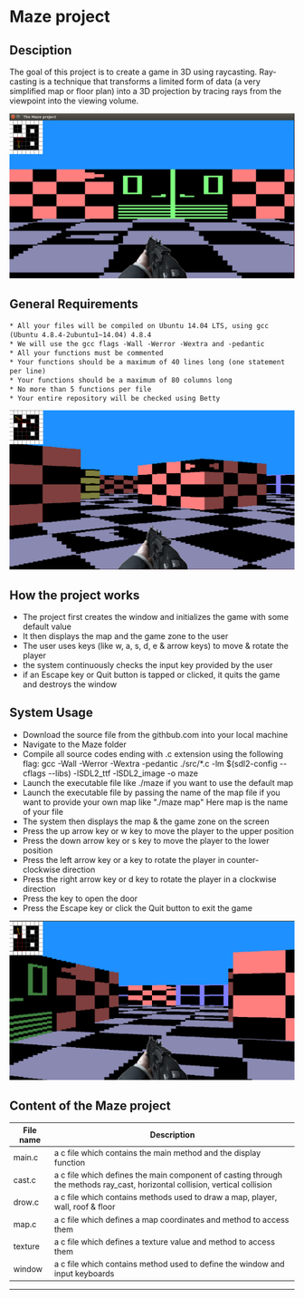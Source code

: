 # Maze project

## Desciption

The goal of this project is to create a game in 3D using raycasting. Ray-casting is a technique that transforms a limited form of data (a very simplified map or floor plan) into a 3D projection by tracing rays from the viewpoint into the viewing volume.

![maze using raycasting](/images/maze1.png)

## General Requirements

    * All your files will be compiled on Ubuntu 14.04 LTS, using gcc (Ubuntu 4.8.4-2ubuntu1~14.04) 4.8.4
    * We will use the gcc flags -Wall -Werror -Wextra and -pedantic
    * All your functions must be commented
    * Your functions should be a maximum of 40 lines long (one statement per line)
    * Your functions should be a maximum of 80 columns long
    * No more than 5 functions per file
    * Your entire repository will be checked using Betty

![door_open](/images/maze44.png)

## How the project works
   * The project first creates the window and initializes the game with some default value
   * It then displays the map and the game zone to the user
   * The user uses keys (like w, a, s, d, e & arrow keys) to move & rotate the player
   * the system continuously checks the input key provided by the user
   * if an Escape key or Quit button is tapped or clicked, it quits the game and destroys the window

## System Usage

   * Download the source file from the githbub.com into your local machine
   * Navigate to the Maze folder
   * Compile all source codes ending with .c extension using the following flag:
        gcc -Wall -Werror -Wextra -pedantic ./src/*.c -lm $(sdl2-config --cflags --libs) -lSDL2_ttf -lSDL2_image -o maze
   * Launch the executable file like ./maze if you want to use the default map
   * Launch the executable file by passing the name of the map file if you want to provide your own map like "./maze map"  Here map is the name of your file
   * The system then displays the map & the game zone on the screen
   * Press the up arrow key or w key to move the player to the upper position
   * Press the down arrow key or s key to move the player to the lower position
   * Press the left arrow key or a key to rotate the player in counter-clockwise direction
   * Press the right arrow key or d key to rotate the player in a clockwise direction
   * Press the key to open the door
   * Press the Escape key or click the Quit button to exit the game

![door_open](/images/maze33.png)

## Content of the Maze project
| File name       | Description |
---               | ---    |
main.c            | a c file which contains the main method and the display function
cast.c            | a c file which defines the main component of casting through the methods ray_cast, horizontal collision, vertical collision
drow.c            | a c file which contains methods used to draw a map, player, wall, roof & floor
map.c             | a c file which defines a map coordinates and method to access them
texture           | a c file which defines a texture value and method to access them
window            | a c file which contains method used to define the window and input keyboards

---
